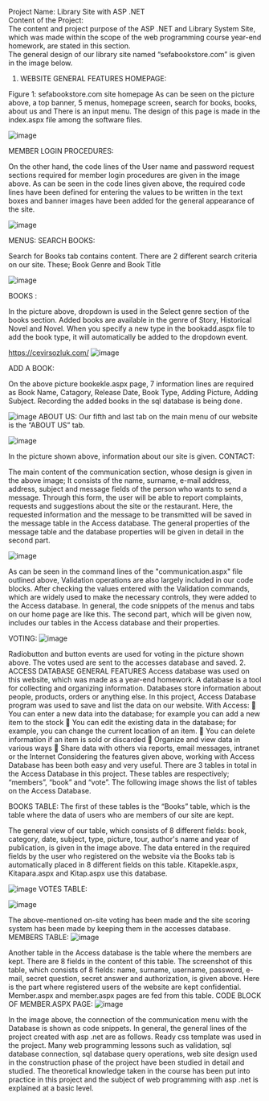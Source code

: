 Project Name: Library Site with ASP .NET<br>Content of the Project:<br>The content and project purpose of the ASP .NET and Library System Site, which was made within the scope of the web programming course year-end homework, are stated in this section. <br>The general design of our library site named “sefabookstore.com” is given in the image below.
1. WEBSITE GENERAL FEATURES
HOMEPAGE:

Figure 1: sefabookstore.com site homepage
As can be seen on the picture above, a top banner, 5 menus, homepage screen, search for books, books, about us and There is an input menu. The design of this page is made in the index.aspx file among the software files.

![image](https://user-images.githubusercontent.com/67556543/181379115-b166ccb4-290e-4ec6-b50e-c434bb0d263d.png)

 
MEMBER LOGIN PROCEDURES:

On the other hand, the code lines of the User name and password request sections required for member login procedures are given in the image above. As can be seen in the code lines given above, the required code lines have been defined for entering the values ​​to be written in the text boxes and banner images have been added for the general appearance of the site.

 ![image](https://user-images.githubusercontent.com/67556543/181379235-b3de96f5-77c3-44a6-9de9-db94b5d33659.png)

 MENUS:
SEARCH BOOKS:

Search for Books tab contains content. There are 2 different search criteria on our site. These; Book Genre and Book Title

![image](https://user-images.githubusercontent.com/67556543/181379521-cc0eb4d3-f849-4bd9-82d9-7a0abea8c602.png)

 BOOKS :

In the picture above, dropdown is used in the Select genre section of the books section. Added books are available in the genre of Story, Historical Novel and Novel. When you specify a new type in the bookadd.aspx file to add the book type, it will automatically be added to the dropdown event.

https://cevirsozluk.com/
![image](https://user-images.githubusercontent.com/67556543/181379569-8458184c-3d54-4efb-9525-ff4239072fce.png)

ADD A BOOK:

On the above picture bookekle.aspx page, 7 information lines are required as Book Name, Catagory, Release Date, Book Type, Adding Picture, Adding Subject.
Recording the added books in the sql database is being done.

![image](https://user-images.githubusercontent.com/67556543/181379679-2a772f85-7ea7-4d01-8b71-a5d98eb22fbc.png)
ABOUT US:
Our fifth and last tab on the main menu of our website is the “ABOUT US” tab.

![image](https://user-images.githubusercontent.com/67556543/181379725-1aef0b9b-4f3d-4a11-9259-1da8df7924d6.png)

In the picture shown above, information about our site is given.
CONTACT:

The main content of the communication section, whose design is given in the above image; It consists of the name, surname, e-mail address, address, subject and message fields of the person who wants to send a message. Through this form, the user will be able to report complaints, requests and suggestions about the site or the restaurant. Here, the requested information and the message to be transmitted will be saved in the message table in the Access database. The general properties of the message table and the database properties will be given in detail in the second part.

![image](https://user-images.githubusercontent.com/67556543/181379809-afd40ae6-7cca-4323-8539-6a46281fe439.png)


As can be seen in the command lines of the "communication.aspx" file outlined above, Validation operations are also largely included in our code blocks. After checking the values ​​entered with the Validation commands, which are widely used to make the necessary controls, they were added to the Access database.
In general, the code snippets of the menus and tabs on our home page are like this. The second part, which will be given now, includes our tables in the Access database and their properties.

VOTING:
![image](https://user-images.githubusercontent.com/67556543/181379918-2c07dae3-f451-49bc-8128-b266b14b1c5f.png)

Radiobutton and button events are used for voting in the picture shown above.
The votes used are sent to the accesses database and saved.
2. ACCESS DATABASE GENERAL FEATURES
Access database was used on this website, which was made as a year-end homework. A database is a tool for collecting and organizing information. Databases store information about people, products, orders or anything else. In this project, Access Database program was used to save and list the data on our website. With Access:
 You can enter a new data into the database; for example you can add a new item to the stock
 You can edit the existing data in the database; for example, you can change the current location of an item.
 You can delete information if an item is sold or discarded
 Organize and view data in various ways
 Share data with others via reports, email messages, intranet or the Internet
Considering the features given above, working with Access Database has been both easy and very useful.
There are 3 tables in total in the Access Database in this project. These tables are respectively; “members”, “book” and “vote”. The following image shows the list of tables on the Access Database.

BOOKS TABLE:
The first of these tables is the “Books” table, which is the table where the data of users who are members of our site are kept.

The general view of our table, which consists of 8 different fields: book, category, date, subject, type, picture, tour, author's name and year of publication, is given in the image above. The data entered in the required fields by the user who registered on the website via the Books tab is automatically placed in 8 different fields on this table. Kitapekle.aspx, Kitapara.aspx and Kitap.aspx use this database.

![image](https://user-images.githubusercontent.com/67556543/181379949-8ac1e72b-b053-4bc4-be4a-c99cf8393c61.png)
VOTES TABLE:

![image](https://user-images.githubusercontent.com/67556543/181380076-bc327701-75c5-4486-9eb3-67381d9ab712.png)

The above-mentioned on-site voting has been made and the site scoring system has been made by keeping them in the accesses database.
MEMBERS TABLE:
![image](https://user-images.githubusercontent.com/67556543/181380167-21289504-88ba-4537-ad31-b97b04a0e3d8.png)


Another table in the Access database is the table where the members are kept. There are 8 fields in the content of this table.
The screenshot of this table, which consists of 8 fields: name, surname, username, password, e-mail, secret question, secret answer and authorization, is given above. Here is the part where registered users of the website are kept confidential. Member.aspx and member.aspx pages are fed from this table.
CODE BLOCK OF MEMBER.ASPX PAGE:
![image](https://user-images.githubusercontent.com/67556543/181380279-08ffb62e-208a-448b-9879-4baee4ee6c26.png)

In the image above, the connection of the communication menu with the Database is shown as code snippets.
In general, the general lines of the project created with asp .net are as follows. Ready css template was used in the project. Many web programming lessons such as validation, sql database connection, sql database query operations, web site design used in the construction phase of the project have been studied in detail and studied. The theoretical knowledge taken in the course has been put into practice in this project and the subject of web programming with asp .net is explained at a basic level.


